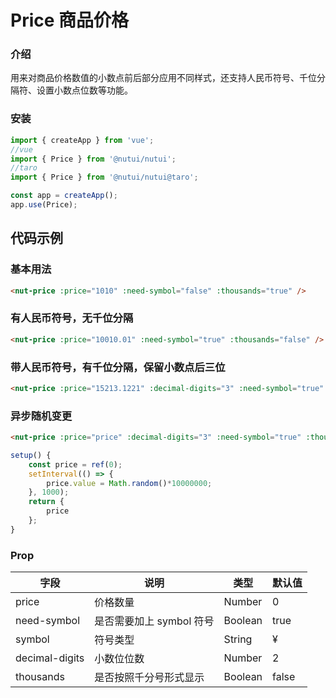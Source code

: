 # Price 商品价格

### 介绍

用来对商品价格数值的小数点前后部分应用不同样式，还支持人民币符号、千位分隔符、设置小数点位数等功能。

### 安装

``` javascript
import { createApp } from 'vue';
//vue
import { Price } from '@nutui/nutui';
//taro
import { Price } from '@nutui/nutui@taro';

const app = createApp();
app.use(Price);

```

## 代码示例

### 基本用法

``` html
<nut-price :price="1010" :need-symbol="false" :thousands="true" />
```

### 有人民币符号，无千位分隔

``` html
<nut-price :price="10010.01" :need-symbol="true" :thousands="false" />
```

### 带人民币符号，有千位分隔，保留小数点后三位

``` html
<nut-price :price="15213.1221" :decimal-digits="3" :need-symbol="true" :thousands="true" />
```
### 异步随机变更

``` html
<nut-price :price="price" :decimal-digits="3" :need-symbol="true" :thousands="true" />
```
``` javascript
setup() {
    const price = ref(0);
    setInterval(() => {
        price.value = Math.random()*10000000;
    }, 1000);
    return {
        price
    };
}
```

### Prop

| 字段           | 说明                     | 类型    | 默认值 |
|----------------|--------------------------|---------|--------|
| price          | 价格数量                 | Number  | 0      |
| need-symbol    | 是否需要加上 symbol 符号 | Boolean | true   |
| symbol         | 符号类型                 | String  | &yen;  |
| decimal-digits | 小数位位数               | Number  | 2      |
| thousands      | 是否按照千分号形式显示   | Boolean | false  |